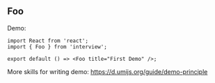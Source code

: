
## Foo

Demo:

```tsx
import React from 'react';
import { Foo } from 'interview';

export default () => <Foo title="First Demo" />;
```

More skills for writing demo: https://d.umijs.org/guide/demo-principle
